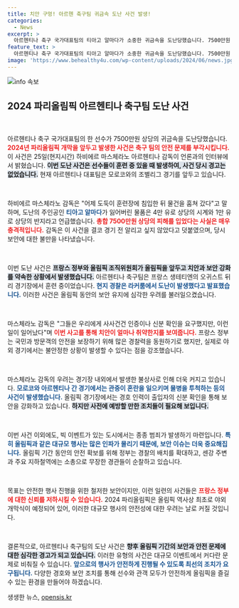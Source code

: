 ```yaml
---
title: 치안 구멍! 아르헨 축구팀 귀금속 도난 사건 발생!
categories:
  - News
excerpt: >
  아르헨티나 축구 국가대표팀의 티아고 알마다가 소중한 귀금속을 도난당했습니다. 7500만원 상당의 시계와 반지가 훈련 중에 사라진 이 사건은 파리올림픽을 앞둔 긴장된 분위기를 더욱 고조시키고 있습니다. 경찰과 보안 문제에 대한 우려가 커지고 있는 상황, 과연 올림픽은 안전하게 진행될 수 있을까요?
feature_text: >
  아르헨티나 축구 국가대표팀의 티아고 알마다가 소중한 귀금속을 도난당했습니다. 7500만원 상당의 시계와 반지가 훈련 중에 사라진 이 사건은 파리올림픽을 앞둔 긴장된 분위기를 더욱 고조시키고 있습니다. 경찰과 보안 문제에 대한 우려가 커지고 있는 상황, 과연 올림픽은 안전하게 진행될 수 있을까요?
image: 'https://www.behealthy4u.com/wp-content/uploads/2024/06/news.jpg'
---
```


<p><img src="https://www.behealthy4u.com/wp-content/uploads/2024/06/news.jpg" alt="info 속보" /></p>

<h2 data-ke-size="size26">2024 파리올림픽 아르헨티나 축구팀 도난 사건</h2>

<p data-ke-size="size16">&nbsp;</p>

<p>아르헨티나 축구 국가대표팀의 한 선수가 7500만원 상당의 귀금속을 도난당했습니다. <b><span style="color: #ee2323;">2024년 파리올림픽 개막을 앞두고 발생한 사건은 축구 팀의 안전 문제를 부각시킵니다.</span></b> 이 사건은 25일(현지시간) 하비에르 마스체라노 아르헨티나 감독이 언론과의 인터뷰에서 밝혔습니다. <b><span style="background-color: #21538527;">이번 도난 사건은 선수들이 훈련 중 있을 때 발생하여, 사건 당시 경고는 없었습니다.</span></b> 현재 아르헨티나 대표팀은 모로코와의 조별리그 경기를 앞두고 있습니다. </p>

<p data-ke-size="size16">&nbsp;</p>

<p>하비에르 마스체라노 감독은 "어제 도둑이 훈련장에 침입한 뒤 물건을 훔쳐 갔다"고 말하며, 도난의 주인공인 <b><span style="color: #1a5490;">티아고 알마다</span></b>가 잃어버린 물품은 4만 유로 상당의 시계와 1만 유로 상당의 반지라고 언급했습니다. <b><span style="color: #ee2323;">총합 7500만원 상당의 피해를 입었다는 사실은 매우 충격적입니다.</span></b> 감독은 이 사건을 결코 경기 전 알리고 싶지 않았다고 덧붙였으며, 당시 보안에 대한 불만을 나타냈습니다.</p>

<p data-ke-size="size16">&nbsp;</p>

<p>이번 도난 사건은 <b><span style="background-color: #21538527;">프랑스 정부와 올림픽 조직위원회가 올림픽을 앞두고 치안과 보안 강화를 약속한 상황에서 발생했습니다.</span></b> 아르헨티나 축구팀은 프랑스 생테티엔의 오귀스트 뒤리 경기장에서 훈련 중이었습니다. <b><span style="color: #1a5490;">현지 경찰은 라커룸에서 도난이 발생했다고 발표했습니다.</span></b> 이러한 사건은 올림픽 동안의 보안 유지에 심각한 우려를 불러일으켰습니다.</p>

<p data-ke-size="size16">&nbsp;</p>

<p>마스체라노 감독은 "그들은 우리에게 사사건건 인증이나 신분 확인을 요구했지만, 이런 일이 일어났다"며 <b><span style="color: #ee2323;">이번 사고를 통해 치안이 얼마나 취약한지를 보여줍니다.</span></b> 프랑스 정부는 국민과 방문객의 안전을 보장하기 위해 많은 경찰력을 동원하기로 했지만, 실제로 야외 경기에서는 불안정한 상황이 발생할 수 있다는 점을 강조했습니다.</p>

<p data-ke-size="size16">&nbsp;</p>

<p>마스체라노 감독의 우려는 경기장 내외에서 발생한 불상사로 인해 더욱 커지고 있습니다. <b><span style="color: #1a5490;">모로코와 아르헨티나 간 경기에서는 관중이 혼란을 일으키며 물병을 투척하는 등의 사건이 발생했습니다.</span></b> 올림픽 경기장에서는 경호 인력이 출입자의 신분 확인을 통해 보안을 강화하고 있습니다. <b><span style="background-color: #21538527;">하지만 사전에 예방할 만한 조치들이 필요해 보입니다.</span></b></p>

<p data-ke-size="size16">&nbsp;</p>

<p>이번 사건 이외에도, 빅 이벤트가 있는 도시에서는 종종 범죄가 발생하기 마련입니다. <b><span style="color: #1a5490;">특히 올림픽과 같은 대규모 행사는 많은 인파가 몰리기 때문에, 보안 이슈는 더욱 중요해집니다.</span></b> 올림픽 기간 동안의 안전 확보를 위해 정부는 경찰의 배치를 확대하고, 센강 주변과 주요 지하철역에는 소총으로 무장한 경관들이 순찰하고 있습니다. </p>

<p data-ke-size="size16">&nbsp;</p>

<p>목표는 안전한 행사 진행을 위한 철저한 보안이지만, 이런 일련의 사건들은 <b><span style="color: #ee2323;">프랑스 정부에 대한 신뢰를 저하시킬 수 있습니다.</span></b> 2024 파리올림픽은 올림픽 역사상 최초로 야외 개막식이 예정되어 있어, 이러한 대규모 행사의 안전성에 대한 우려는 날로 커질 것입니다. </p>

<p data-ke-size="size16">&nbsp;</p>

<p>결론적으로, 아르헨티나 축구팀의 도난 사건은 <b><span style="background-color: #21538527;">향후 올림픽 기간의 보안과 안전 문제에 대한 심각한 경고가 되고 있습니다.</span></b> 이러한 유형의 사건은 대규모 이벤트에서 커다란 문제로 비춰질 수 있습니다. <b><span style="color: #1a5490;">앞으로의 행사가 안전하게 진행될 수 있도록 최선의 조치가 요구됩니다.</span></b> 다양한 경호와 보안 조치를 통해 선수와 관객 모두가 안전하게 올림픽을 즐길 수 있는 환경을 만들어야 하겠습니다.</p>
생생한 뉴스, <a href="https://opensis.kr" rel="dofollow">opensis.kr</a>


